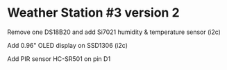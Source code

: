 # Weather Station #3 version 2

Remove one DS18B20 and add Si7021 humidity & temperature sensor (i2c)

Add 0.96" OLED display on SSD1306 (i2c)

Add PIR sensor HC-SR501 on pin D1

